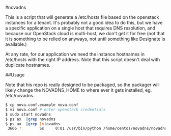 #novadns

This is a script that will generate a /etc/hosts file based on the openstack instances for a tenant. It's probably not a good idea to do this, but we have a specific application on a single host that requires DNS resolution, and because our OpenStack cloud is multi-host, we don't get it for free (not that it is something to be relied on anyways, not until something like Designate is available.)

At any rate, for our application we need the instance hostnames in /etc/hosts with the right IP address. Note that this script doesn't deal with duplicate hostnames.

##Usage

Note that his repo is really designed to be packaged, so the packager will likely change the NOVADNS_HOME to where ever it gets installed, eg. /etc/novadns.

```bash
$ cp nova.conf.example nova.conf
$ vi nova.conf # enter openstack credentials
$ sudo start novadns
$ ps ax  |grep novadns
$ ps ax  |grep [n]ovadns
 3666 ?        Ss     0:01 /usr/bin/python /home/centos/novadns/novadns.py
 ```
